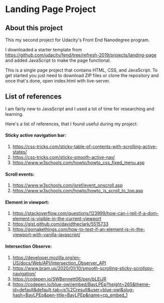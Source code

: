 # Landing Page Project

## About this project 
This my second project for Udacity's Front End Nanodegree program.

I downloaded a starter template from https://github.com/udacity/fend/tree/refresh-2019/projects/landing-page and added JavaScript to make the page functional. 

This is a single page project that contains HTML, CSS, and JavaScript. To get started you just need to download ZIP files or clone the repository and once that's done, open index.html with live-server.

## List of references
I am fairly new to JavaScript and I used a lot of time for researching and learning.

 Here's a list of references, that I found useful during my project:
#### Sticky active navigation bar:
1. https://css-tricks.com/sticky-table-of-contents-with-scrolling-active-states/
2. https://css-tricks.com/sticky-smooth-active-nav/
3. https://www.w3schools.com/howto/howto_css_fixed_menu.asp
   
#### Scroll events:
1. https://www.w3schools.com/jsref/event_onscroll.asp
2. https://www.w3schools.com/howto/howto_js_scroll_to_top.asp
   
#### Element in viewport:
1. https://stackoverflow.com/questions/123999/how-can-i-tell-if-a-dom-element-is-visible-in-the-current-viewport
2. https://gist.github.com/davidtheclark/5515733
3. https://gomakethings.com/how-to-test-if-an-element-is-in-the-viewport-with-vanilla-javascript/

#### Intersection Observe:
1. https://developer.mozilla.org/en-US/docs/Web/API/Intersection_Observer_API
2. https://www.bram.us/2020/01/10/smooth-scrolling-sticky-scrollspy-navigation/
3. https://codepen.io/SWBennett06/pen/bLEjJR
4. https://codepen.io/blue-owl/embed/BayLPEp?height=265&theme-id=default&default-tab=js%2Cresult&user=blue-owl&slug-hash=BayLPEp&pen-title=BayLPEp&name=cp_embed_1
